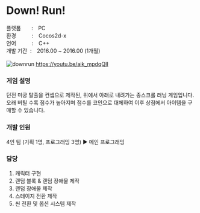 # Down! Run!

플랫폼  : PC </br>
환경   : Cocos2d-x </br>
언어   : C++ </br>
개발 기간&nbsp;&nbsp;: 2016.00 ~ 2016.00 (1개월) </br>
 </br>
![downrun](https://github.com/mi-tto/DownRun/assets/165986410/a5a6616c-0147-4abf-9506-a8d6a6341b57)
https://youtu.be/aik_mpdqQII
 </br>
### 게임 설명 </br>
던전 미궁 탈출을 컨셉으로 제작된, 위에서 아래로 내려가는 종스크롤 러닝 게임입니다.
오래 버틸 수록 점수가 높아지며 점수를 코인으로 대체하여 이후 상점에서 아이템을 구매할 수 있습니다.
### 개발 인원 </br>
4인 팀 (기획 1명, 프로그래밍 3명) ▶ 메인 프로그래밍
### 담당 </br>
1. 캐릭터 구현
2. 랜덤 블록 & 랜덤 장애물 제작
3. 랜덤 장애물 제작
4. 스테이지 전환 제작
5. 씬 전환 및 옵션 시스템 제작 
 </br>
 </br>
